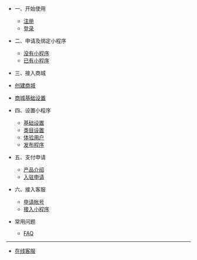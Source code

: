 * 一、开始使用

  * [注册](zh-cn/reg.md)
  * [登录](zh-cn/login.md)

* 二、申请及绑定小程序
  * [没有小程序](zh-cn/createWxapp.md)
  * [已有小程序](zh-cn/bindWxapp.md)
 
* 三、接入商城

 * [创建商城](zh-cn/createShop.md)
 * [商城基础设置](zh-cn/configShop.md)

* 四、设置小程序

  * [基础设置](zh-cn/WxappBase.md)
  * [类目设置](zh-cn/WxappCategory.md)
  * [体验用户](zh-cn/WxappTest.md)
  * [发布程序](zh-cn/WxappReleaes.md)


* 五、支付申请
  * [产品介绍](zh-cn/createWxappPayBase.md)
  * [入驻申请](zh-cn/createWxappPaySub.md)

* 六、接入客服
  * [申请帐号](zh-cn/createYzf.md)
  * [接入小程序](zh-cn/useYzf.md)

* 常用问题

  * [FAQ]()
---

- [在线客服](http://t.cn/A62Fiy5z)

